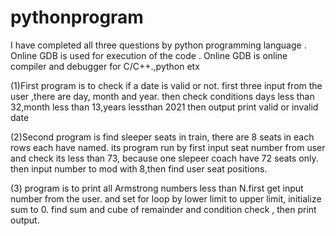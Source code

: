# pythonprogram
I have completed all three questions  by python programming language .
Online GDB is used for execution of the code .
Online GDB is online compiler and debugger for C/C++.,python etx

(1)First program is to check if a date is valid or not.
first three  input from the user ,there are day, month and year.
then check conditions days less than 32,month less than 13,years lessthan 2021
then output print valid or invalid date

(2)Second program is find sleeper seats in train,
there are 8 seats in each rows each have named.
its program run by first input seat number from user and check its less than 73,
because one slepeer coach have 72 seats only.
then input number to mod with 8,then find user seat positions.

(3) program is to print all Armstrong numbers less than N.first get input number from the user.
and set for loop  by lower limit to upper limit, initialize sum to 0.
find sum and cube of remainder and condition check , then print output.
